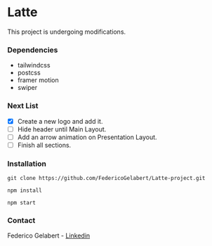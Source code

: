 # Latte

This project is undergoing modifications.


### Dependencies

- tailwindcss
- postcss
- framer motion
- swiper

### Next List

- [x] Create a new logo and add it.
- [ ] Hide header until Main Layout.
- [ ] Add an arrow animation on Presentation Layout.
- [ ] Finish all sections.

### Installation

```
git clone https://github.com/FedericoGelabert/Latte-project.git

npm install

npm start
```

### Contact

Federico Gelabert - [Linkedin](https://www.linkedin.com/in/federico-gelabert/)
